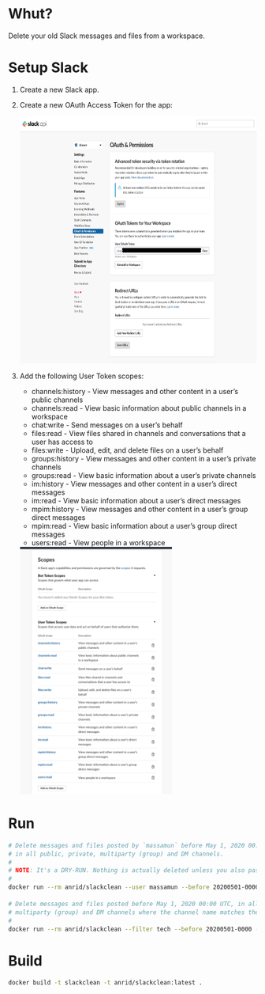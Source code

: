 # Whut?

Delete your old Slack messages and files from a workspace.

# Setup Slack

1. Create a new Slack app.

2. Create a new OAuth Access Token for the app:

   <img src="./slackapp1.png" height="500" />

3. Add the following User Token scopes:

   - channels:history - View messages and other content in a user’s public channels
   - channels:read - View basic information about public channels in a workspace
   - chat:write - Send messages on a user’s behalf
   - files:read - View files shared in channels and conversations that a user has access to
   - files:write - Upload, edit, and delete files on a user’s behalf
   - groups:history - View messages and other content in a user’s private channels
   - groups:read - View basic information about a user’s private channels
   - im:history - View messages and other content in a user’s direct messages
   - im:read - View basic information about a user’s direct messages
   - mpim:history - View messages and other content in a user’s group direct messages
   - mpim:read - View basic information about a user’s group direct messages
   - users:read - View people in a workspace

   <img src="./slackapp2.png" height="500" />

# Run

```bash
# Delete messages and files posted by `massamun` before May 1, 2020 00:00 UTC,
# in all public, private, multiparty (group) and DM channels.
#
# NOTE: It's a DRY-RUN. Nothing is actually deleted unless you also pass the --commit flag.
#
docker run --rm anrid/slackclean --user massamun --before 20200501-0000 --token xoxp-...

# Delete messages and files posted before May 1, 2020 00:00 UTC, in all public, private,
# multiparty (group) and DM channels where the channel name matches the regexp `/tech/i`.
#
docker run --rm anrid/slackclean --filter tech --before 20200501-0000 --token xoxp-...
```

# Build

```bash
docker build -t slackclean -t anrid/slackclean:latest .
```
